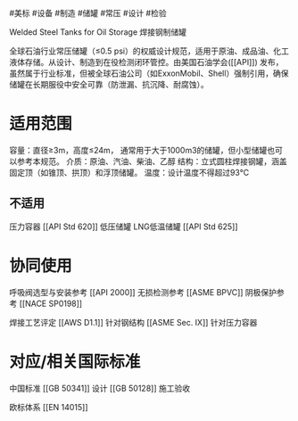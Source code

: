 #美标 #设备 #制造 #储罐 #常压 #设计 #检验

Welded Steel Tanks for Oil Storage
焊接钢制储罐

全球石油行业​​常压储罐（≤0.5 psi）的权威设计规范​​，适用于原油、成品油、化工液体存储。从设计、制造到在役检测闭环管控。由美国石油学会([[API]]) 发布，虽然属于行业标准，但被全球石油公司（如ExxonMobil、Shell）​​强制引用​​​​，确保储罐在​​长期服役中安全可靠​​（防泄漏、抗沉降、耐腐蚀）。

# 适用范围

​容量​​：直径≥3m，高度≤24m， 通常用于大于1000m3的储罐，但小型储罐也可以参考本规范。
介质​​：原油、汽油、柴油、乙醇
结构​​：立式圆柱焊接钢罐，涵盖固定顶（如锥顶、拱顶）和浮顶储罐。
温度：设计温度不得超过93℃

## 不适用
压力容器 [[API Std 620]] 低压储罐
LNG低温储罐 [[API Std 625]]


# 协同使用

呼吸阀选型与安装参考 [[API 2000]]
无损检测参考 [[ASME BPVC]] 
阴极保护参考 [[NACE SP0198​]]

焊接工艺评定 
[[AWS D1.1​]] 针对钢结构
[[ASME Sec. IX]] 针对压力容器
​

# 对应/相关国际标准

中国标准
[[GB 50341]] 设计
[[GB 50128]] 施工验收

欧标体系
[[EN 14015​]]

